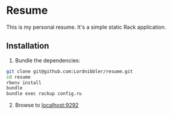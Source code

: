 # Resume

This is my personal resume. It's a simple static Rack application.

## Installation
1. Bundle the dependencies:

  ```bash
  git clone git@github.com:Lordnibbler/resume.git
  cd resume
  rbenv install
  bundle
  bundle exec rackup config.ru
  ```

2. Browse to <localhost:9292>
